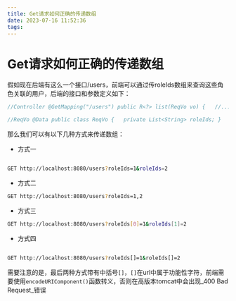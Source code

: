 ```yaml
---
title: Get请求如何正确的传递数组
date: 2023-07-16 11:52:36
tags:
---
```


Get请求如何正确的传递数组
==============

假如现在后端有这么一个接口/users，前端可以通过传roleIds数组来查询这些角色关联的用户，后端的接口和参数定义如下：

```java
//Controller @GetMapping("/users") public R<?> list(ReqVo vo) {   //... }
```
```java
//ReqVo @Data public class ReqVo {   private List<String> roleIds; }
```
那么我们可以有以下几种方式来传递数组：

*   方式一

```bash

GET http://localhost:8080/users?roleIds=1&roleIds=2
```
*   方式二

```bash
GET http://localhost:8080/users?roleIds=1,2
```
*   方式三

```bash
GET http://localhost:8080/users?roleIds[0]=1&roleIds[1]=2
```
*   方式四

```bash

GET http://localhost:8080/users?roleIds[]=1&roleIds[]=2
```
需要注意的是，最后两种方式带有中括号`[]`，`[]`在url中属于功能性字符，前端需要使用`encodeURIComponent()`函数转义，否则在高版本tomcat中会出现_400 Bad Request_错误